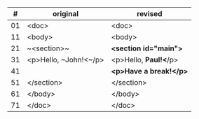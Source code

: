 |#|original|revised|
|---|--------|-------|
|01|&lt;doc&gt;|&lt;doc&gt;|
|11|&lt;body&gt;|&lt;body&gt;|
|21|~&lt;section&gt;~|**&lt;section id="main"&gt;**|
|31|&lt;p&gt;Hello, ~John!&lt;~/p&gt;|&lt;p&gt;Hello, **Paul!&lt;**/p&gt;|
|41||**&lt;p&gt;Have a break!&lt;/p&gt;**|
|51|&lt;/section&gt;|&lt;/section&gt;|
|61|&lt;/body&gt;|&lt;/body&gt;|
|71|&lt;/doc&gt;|&lt;/doc&gt;|
